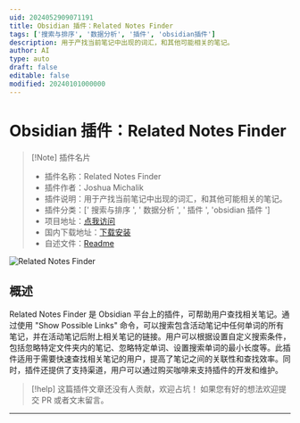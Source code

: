```yaml
---
uid: 2024052909071191
title: Obsidian 插件：Related Notes Finder
tags: ['搜索与排序', '数据分析', '插件', 'obsidian插件']
description: 用于产找当前笔记中出现的词汇，和其他可能相关的笔记。
author: AI
type: auto
draft: false
editable: false
modified: 20240101000000
---
```


# Obsidian 插件：Related Notes Finder

> [!Note] 插件名片
> - 插件名称：Related Notes Finder
> - 插件作者：Joshua Michalik
> - 插件说明：用于产找当前笔记中出现的词汇，和其他可能相关的笔记。
> - 插件分类：[' 搜索与排序 ', ' 数据分析 ', ' 插件 ', 'obsidian 插件 ']
> - 项目地址：[点我访问](https://github.com/lifegems/obsidian-related-notes-finder)
> - 国内下载地址：[下载安装](https://pkmer.cn/products/plugin/pluginMarket/?obsidian-related-notes-finder)
> - 自述文件：[Readme](https://ghproxy.net/https://raw.githubusercontent.com/lifegems/obsidian-related-notes-finder/master/README.md)

![Related Notes Finder](https://cdn.pkmer.cn/covers/obsidian-related-notes-finder.png!pkmer)

## 概述

Related Notes Finder 是 Obsidian 平台上的插件，可帮助用户查找相关笔记。通过使用 "Show Possible Links" 命令，可以搜索包含活动笔记中任何单词的所有笔记，并在活动笔记后附上相关笔记的链接。用户可以根据设置自定义搜索条件，包括忽略特定文件夹内的笔记、忽略特定单词、设置搜索单词的最小长度等。此插件适用于需要快速查找相关笔记的用户，提高了笔记之间的关联性和查找效率。同时，插件还提供了支持渠道，用户可以通过购买咖啡来支持插件的开发和维护。

> [!help]
> 这篇插件文章还没有人贡献，欢迎占坑！
> 如果您有好的想法欢迎提交 PR 或者文末留言。

---




